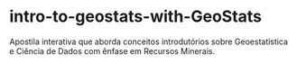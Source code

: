 # intro-to-geostats-with-GeoStats
Apostila interativa que aborda conceitos introdutórios sobre Geoestatística e Ciência de Dados com ênfase em Recursos Minerais.
